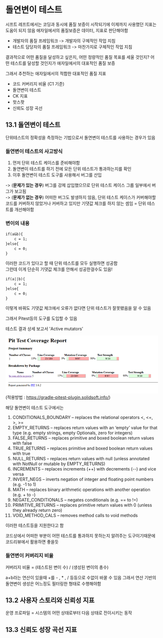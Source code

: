 돌연변이 테스트
=============

시프트 레프트에서는 코딩과 동시에 품질 보증이 시작되기에 이제까지 사용했던 지표는 도움이 되지 않음
애자일에서의 품질보증은 데이터, 지표로 판단해야함

- 개발자의 품질 프레임워크 -> 개발자의 구체적인 작업 지침
- 테스트 담당자의 품질 프레임워크 -> 마찬가지로 구체적인 작업 지침

결과적으로 어떤 품질을 달성하고 싶은지, 어떤 정량적인 품질 목표를 세울 것인지? 어떤 테스트를 달성할 것인지가 애자일에서의 대표적인 품질 보증

그래서 추천하는 애자일에서의 적합한 대표적인 품질 지표

- 코드 커버리지 비율 (C1 기준)
- 돌연변이 테스트
- CK 지표
- 핫스팟
- 신뢰도 성장 곡선


## 13.1 돌연변이 테스트

단위테스트의 정확성을 측정하는 기법으로서 돌연변이 테스트를 사용하는 경우가 있음

### 돌연변이 테스트의 사고방식

1. 먼저 단위 테스트 케이스를 준비해야함
2. 돌연변이 테스트를 하기 전에 모든 단위 테스트가 통과하는지를 확인
3. 이후 돌연변이 테스트 도구를 사용해서 버그를 산입

-> (**문제가 있는 경우**) 버그를 강제 삽입했으므로 단위 테스트 케이스 그룹 일부에서 버그가 보고됨  
-> (**문제가 없는 경우**) 어떠한 버그도 발생하지 않음, 
    단위 테스트 케이스가 커버해야할 코드를 커버하지 않았거나 커버하고 있지만 기댓값 체크를 하지 않는 셈임 = 단위 테스트를 개선해야함

### 변이의 내용

```
if(a&b){
    c = 1;
}else{
    c = 0;
}

```

이러한 코드가 있다고 할 때 단위 테스트를 모두 실행하면 성공함  
그런데 이게 단순히 기댓값 체크를 안해서 성공한걸수도 있음!

```
if(a||b){
    c = 1;
}else{
    c = 0;
}

```

이렇게 바꿔도 기댓값 체크에서 오류가 없다면 단위 테스트가 잘못됐음을 알 수 있음

그래서 Pitest등의 도구를 도입할 수 있음

테스트 결과 상세 보고서 'Active mutators'

![alt text](image.png)
(적용방법 : https://gradle-pitest-plugin.solidsoft.info/)

해당 돌연변이 테스트 도구에서는

1. CONDITIONALS_BOUNDARY – replaces the relational operators <, <=, >, >=
2. EMPTY_RETURNS – replaces return values with an ‘empty’ value for that type (e.g. empty strings, empty Optionals, zero for integers)
3. FALSE_RETURNS – replaces primitive and boxed boolean return values with false
4. TRUE_RETURNS – replaces primitive and boxed boolean return values with true
5. NULL_RETURNS – replaces return values with null (unless annotated with NotNull or mutable by EMPTY_RETURNS)
6. INCREMENTS – replaces increments (++) with decrements (--) and vice versa
7. INVERT_NEGS – inverts negation of integer and floating point numbers (e.g. -1 to 1)
8. MATH – replaces binary arithmetic operations with another operation (e.g. + to -)
9. NEGATE_CONDITIONALS – negates conditionals (e.g. == to !=)
10. PRIMITIVE_RETURNS – replaces primitive return values with 0 (unless they already return zero)
11. VOID_METHOD_CALS – removes method calls to void methods

이러한 테스트등을 지원한다고 함

코드상에서 어떠한 부분이 어떤 테스트를 통과하지 못하는지 알려주는 도구이기때문에
코드리뷰에서 활용하면 좋을듯

### 돌연변이 커버리지 비율

커버리지 비율 = (테스트된 변이 수) / (생성된 변이의 총수)

a+b라는 연산이 있을때 +를 - , * , / 등등으로 수없이 바꿀 수 있음
그래서 연산 기반의 돌연변이 생성은 어느정도 필터링한 형태로 수행해야함

## 13.2 사용자 스토리와 신뢰성 지표

운영 프로파일 = 시스템의 어떤 상태로부터 다음 상태로 전이시키는 동작


## 13.3 신뢰도 성장 곡선 지표